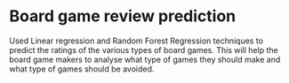 # Board game review prediction
Used Linear regression and Random Forest Regression techniques to predict the ratings of the various types of board games.
This will help the board game makers to analyse what type of games they should make and what type of games should be avoided.
